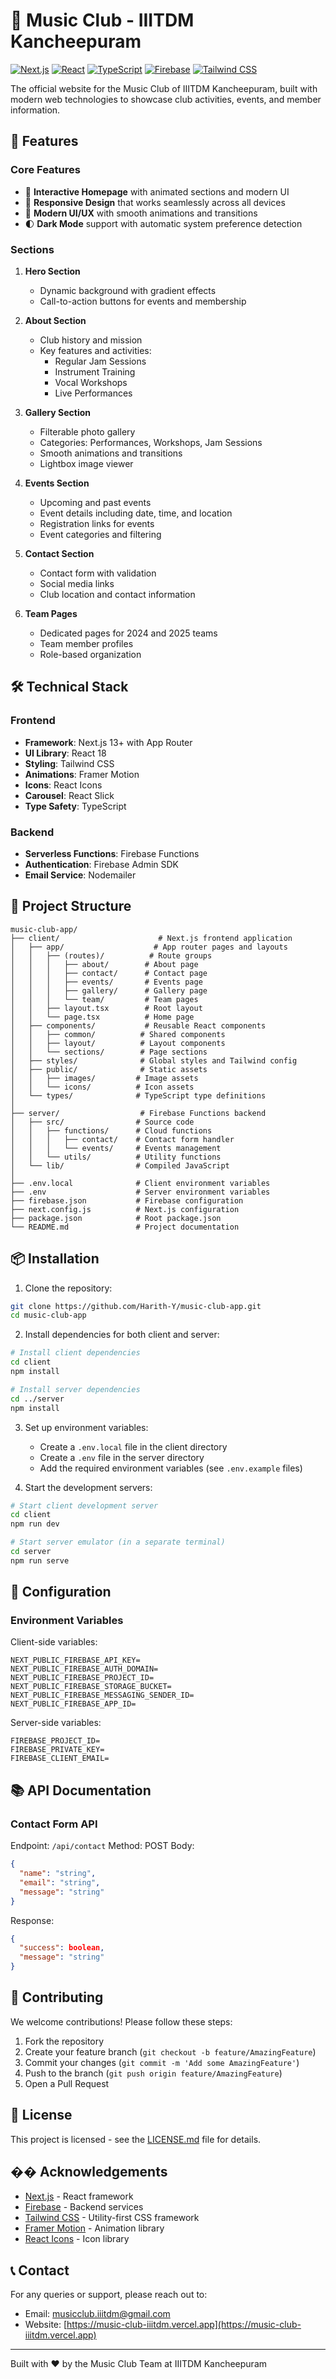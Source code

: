 # 🎵 Music Club - IIITDM Kancheepuram

[![Next.js](https://img.shields.io/badge/Next.js-13+-black?style=for-the-badge&logo=next.js)](https://nextjs.org/)
[![React](https://img.shields.io/badge/React-18-blue?style=for-the-badge&logo=react)](https://reactjs.org/)
[![TypeScript](https://img.shields.io/badge/TypeScript-5.2-blue?style=for-the-badge&logo=typescript)](https://www.typescriptlang.org/)
[![Firebase](https://img.shields.io/badge/Firebase-11.6-orange?style=for-the-badge&logo=firebase)](https://firebase.google.com/)
[![Tailwind CSS](https://img.shields.io/badge/Tailwind_CSS-3.3-blue?style=for-the-badge&logo=tailwind-css)](https://tailwindcss.com/)

The official website for the Music Club of IIITDM Kancheepuram, built with modern web technologies to showcase club activities, events, and member information.

## 🚀 Features

### Core Features
- 🎵 **Interactive Homepage** with animated sections and modern UI
- 📱 **Responsive Design** that works seamlessly across all devices
- 🎨 **Modern UI/UX** with smooth animations and transitions
- 🌓 **Dark Mode** support with automatic system preference detection

### Sections
1. **Hero Section**
   - Dynamic background with gradient effects
   - Call-to-action buttons for events and membership

2. **About Section**
   - Club history and mission
   - Key features and activities:
     - Regular Jam Sessions
     - Instrument Training
     - Vocal Workshops
     - Live Performances

3. **Gallery Section**
   - Filterable photo gallery
   - Categories: Performances, Workshops, Jam Sessions
   - Smooth animations and transitions
   - Lightbox image viewer

4. **Events Section**
   - Upcoming and past events
   - Event details including date, time, and location
   - Registration links for events
   - Event categories and filtering

5. **Contact Section**
   - Contact form with validation
   - Social media links
   - Club location and contact information

6. **Team Pages**
   - Dedicated pages for 2024 and 2025 teams
   - Team member profiles
   - Role-based organization

## 🛠️ Technical Stack

### Frontend
- **Framework**: Next.js 13+ with App Router
- **UI Library**: React 18
- **Styling**: Tailwind CSS
- **Animations**: Framer Motion
- **Icons**: React Icons
- **Carousel**: React Slick
- **Type Safety**: TypeScript

### Backend
- **Serverless Functions**: Firebase Functions
- **Authentication**: Firebase Admin SDK
- **Email Service**: Nodemailer

## 📁 Project Structure

```
music-club-app/
├── client/                      # Next.js frontend application
│   ├── app/                    # App router pages and layouts
│   │   ├── (routes)/          # Route groups
│   │   │   ├── about/        # About page
│   │   │   ├── contact/      # Contact page
│   │   │   ├── events/       # Events page
│   │   │   ├── gallery/      # Gallery page
│   │   │   └── team/         # Team pages
│   │   ├── layout.tsx        # Root layout
│   │   └── page.tsx          # Home page
│   ├── components/           # Reusable React components
│   │   ├── common/          # Shared components
│   │   ├── layout/          # Layout components
│   │   └── sections/        # Page sections
│   ├── styles/              # Global styles and Tailwind config
│   ├── public/              # Static assets
│   │   ├── images/         # Image assets
│   │   └── icons/          # Icon assets
│   └── types/              # TypeScript type definitions
│
├── server/                  # Firebase Functions backend
│   ├── src/                # Source code
│   │   ├── functions/      # Cloud functions
│   │   │   ├── contact/    # Contact form handler
│   │   │   └── events/     # Events management
│   │   └── utils/          # Utility functions
│   └── lib/                # Compiled JavaScript
│
├── .env.local              # Client environment variables
├── .env                    # Server environment variables
├── firebase.json           # Firebase configuration
├── next.config.js          # Next.js configuration
├── package.json            # Root package.json
└── README.md               # Project documentation
```

## 📦 Installation

1. Clone the repository:
```bash
git clone https://github.com/Harith-Y/music-club-app.git
cd music-club-app
```

2. Install dependencies for both client and server:
```bash
# Install client dependencies
cd client
npm install

# Install server dependencies
cd ../server
npm install
```

3. Set up environment variables:
   - Create a `.env.local` file in the client directory
   - Create a `.env` file in the server directory
   - Add the required environment variables (see `.env.example` files)

4. Start the development servers:
```bash
# Start client development server
cd client
npm run dev

# Start server emulator (in a separate terminal)
cd server
npm run serve
```

## 🔧 Configuration

### Environment Variables
Client-side variables:
```
NEXT_PUBLIC_FIREBASE_API_KEY=
NEXT_PUBLIC_FIREBASE_AUTH_DOMAIN=
NEXT_PUBLIC_FIREBASE_PROJECT_ID=
NEXT_PUBLIC_FIREBASE_STORAGE_BUCKET=
NEXT_PUBLIC_FIREBASE_MESSAGING_SENDER_ID=
NEXT_PUBLIC_FIREBASE_APP_ID=
```

Server-side variables:
```
FIREBASE_PROJECT_ID=
FIREBASE_PRIVATE_KEY=
FIREBASE_CLIENT_EMAIL=
```

## 📚 API Documentation

### Contact Form API
Endpoint: `/api/contact`
Method: POST
Body:
```json
{
  "name": "string",
  "email": "string",
  "message": "string"
}
```

Response:
```json
{
  "success": boolean,
  "message": "string"
}
```

## 🤝 Contributing

We welcome contributions! Please follow these steps:

1. Fork the repository
2. Create your feature branch (`git checkout -b feature/AmazingFeature`)
3. Commit your changes (`git commit -m 'Add some AmazingFeature'`)
4. Push to the branch (`git push origin feature/AmazingFeature`)
5. Open a Pull Request

## 📄 License

This project is licensed - see the [LICENSE.md](LICENSE.md) file for details.

## �� Acknowledgements

- [Next.js](https://nextjs.org/) - React framework
- [Firebase](https://firebase.google.com/) - Backend services
- [Tailwind CSS](https://tailwindcss.com/) - Utility-first CSS framework
- [Framer Motion](https://www.framer.com/motion/) - Animation library
- [React Icons](https://react-icons.github.io/react-icons/) - Icon library

## 📞 Contact

For any queries or support, please reach out to:
- Email: [musicclub.iiitdm@gmail.com](mailto:musicclub.iiitdm@gmail.com)
- Website: [https://music-club-iiitdm.vercel.app](https://music-club-iiitdm.vercel.app)

---

Built with ❤️ by the Music Club Team at IIITDM Kancheepuram
